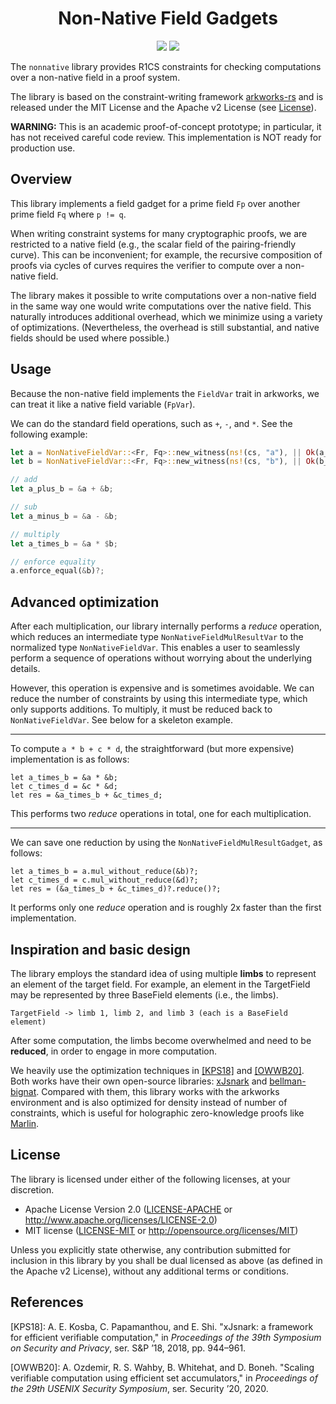 <h1 align="center">Non-Native Field Gadgets</h1>

<p align="center">
    <a href="https://github.com/scipr-lab/zexe/blob/master/LICENSE-APACHE"><img src="https://img.shields.io/badge/license-APACHE-blue.svg"></a>
    <a href="https://github.com/scipr-lab/zexe/blob/master/LICENSE-MIT"><img src="https://img.shields.io/badge/license-MIT-blue.svg"></a>
</p>

The `nonnative` library provides R1CS constraints for checking computations over a non-native field in a proof system. 
 
The library is based on the constraint-writing framework [arkworks-rs](https://github.com/arkworks-rs) and is released under the MIT License and the Apache v2 License (see [License](#license)).

**WARNING:** This is an academic proof-of-concept prototype; in particular, it has not received careful code review. This implementation is NOT ready for production use.

## Overview

This library implements a field gadget for a prime field `Fp` over another prime field `Fq` where `p != q`.

When writing constraint systems for many cryptographic proofs, we are restricted to a native field (e.g., the scalar field of the pairing-friendly curve).
This can be inconvenient; for example, the recursive composition of proofs via cycles of curves requires the verifier to compute over a non-native field.

The library makes it possible to write computations over a non-native field in the same way one would write computations over the native field. This naturally introduces additional overhead, which we minimize using a variety of optimizations. (Nevertheless, the overhead is still substantial, and native fields should be used where possible.)

## Usage

Because the non-native field implements the `FieldVar` trait in arkworks, we can treat it like a native field variable (`FpVar`).

We can do the standard field operations, such as `+`, `-`, and `*`. See the following example:

```rust
let a = NonNativeFieldVar::<Fr, Fq>::new_witness(ns!(cs, "a"), || Ok(a_value))?;
let b = NonNativeFieldVar::<Fr, Fq>::new_witness(ns!(cs, "b"), || Ok(b_value))?;

// add
let a_plus_b = &a + &b;

// sub
let a_minus_b = &a - &b;

// multiply
let a_times_b = &a * $b;

// enforce equality
a.enforce_equal(&b)?;
```

## Advanced optimization

After each multiplication, our library internally performs a *reduce* operation, which reduces an intermediate type `NonNativeFieldMulResultVar` to the normalized type `NonNativeFieldVar`.
This enables a user to seamlessly perform a sequence of operations without worrying about the underlying details.

However, this operation is expensive and is sometimes avoidable. We can reduce the number of constraints by using this intermediate type, which only supports additions. To multiply, it must be reduced back to `NonNativeFieldVar`. See below for a skeleton example. 

---

To compute `a * b + c * d`, the straightforward (but more expensive) implementation is as follows:

```
let a_times_b = &a * &b;
let c_times_d = &c * &d;
let res = &a_times_b + &c_times_d;
```

This performs two *reduce* operations in total, one for each multiplication.

---

We can save one reduction by using the `NonNativeFieldMulResultGadget`, as follows:

```
let a_times_b = a.mul_without_reduce(&b)?;
let c_times_d = c.mul_without_reduce(&d)?;
let res = (&a_times_b + &c_times_d)?.reduce()?;
```

It performs only one *reduce* operation and is roughly 2x faster than the first implementation.

## Inspiration and basic design

The library employs the standard idea of using multiple **limbs** to represent an element of the target field. For example, an element in the TargetField may be represented by three BaseField elements (i.e., the limbs).

```
TargetField -> limb 1, limb 2, and limb 3 (each is a BaseField element)
```

After some computation, the limbs become overwhelmed and need to be **reduced**, in order to engage in more computation.

We heavily use the optimization techniques in [[KPS18]](https://akosba.github.io/papers/xjsnark.pdf) and [[OWWB20]](https://eprint.iacr.org/2019/1494). Both works have their own open-source libraries: [xJsnark](https://github.com/akosba/xjsnark) and [bellman-bignat](https://github.com/alex-ozdemir/bellman-bignat). Compared with them, this library works with the arkworks environment and is also optimized for density instead of number of constraints, which is useful for holographic zero-knowledge proofs like [Marlin](https://github.com/arkworks-rs/marlin).

## License

The library is licensed under either of the following licenses, at your discretion.

 * Apache License Version 2.0 ([LICENSE-APACHE](LICENSE-APACHE) or http://www.apache.org/licenses/LICENSE-2.0)
 * MIT license ([LICENSE-MIT](LICENSE-MIT) or http://opensource.org/licenses/MIT)

Unless you explicitly state otherwise, any contribution submitted for inclusion in this library by you shall be dual licensed as above (as defined in the Apache v2 License), without any additional terms or conditions.

## References

[KPS18]: A. E. Kosba, C. Papamanthou, and E. Shi. "xJsnark: a framework for efficient verifiable computation," in *Proceedings of the 39th Symposium on Security and Privacy*, ser. S&P ’18, 2018, pp. 944–961.

[OWWB20]: A. Ozdemir, R. S. Wahby, B. Whitehat, and D. Boneh. "Scaling verifiable computation using efficient set accumulators," in *Proceedings of the 29th USENIX Security Symposium*, ser. Security ’20, 2020.
